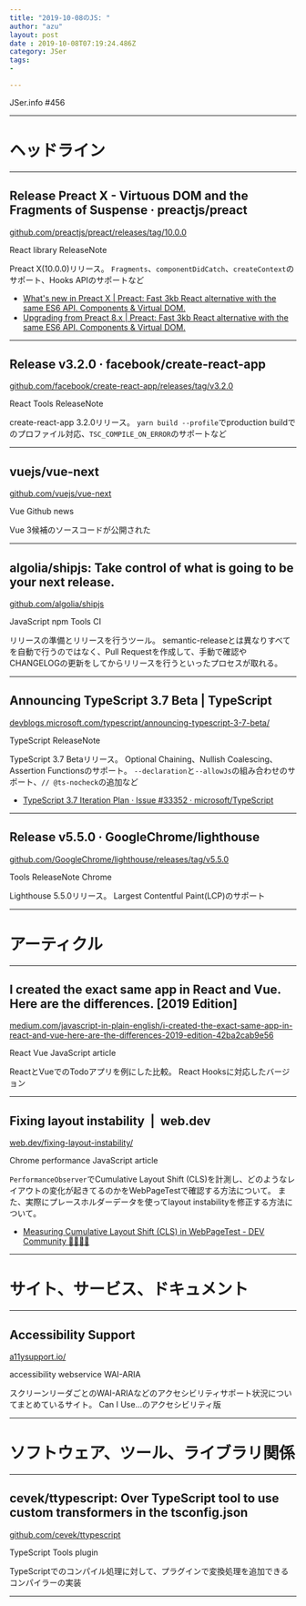 ```yaml
---
title: "2019-10-08のJS: "
author: "azu"
layout: post
date : 2019-10-08T07:19:24.486Z
category: JSer
tags:
-

---
```


JSer.info #456

----

<h1 class="site-genre">ヘッドライン</h1>

----

## Release Preact X - Virtuous DOM and the Fragments of Suspense · preactjs/preact
[github.com/preactjs/preact/releases/tag/10.0.0](https://github.com/preactjs/preact/releases/tag/10.0.0 "Release Preact X - Virtuous DOM and the Fragments of Suspense · preactjs/preact")
<p class="jser-tags jser-tag-icon"><span class="jser-tag">React</span> <span class="jser-tag">library</span> <span class="jser-tag">ReleaseNote</span></p>

Preact X(10.0.0)リリース。
`Fragments`、`componentDidCatch`、`createContext`のサポート、Hooks APIのサポートなど

- [What's new in Preact X | Preact: Fast 3kb React alternative with the same ES6 API. Components & Virtual DOM.](https://preactjs.com/guide/v10/whats-new/ "What&#x27;s new in Preact X | Preact: Fast 3kb React alternative with the same ES6 API. Components &amp; Virtual DOM.")
- [Upgrading from Preact 8.x | Preact: Fast 3kb React alternative with the same ES6 API. Components & Virtual DOM.](https://preactjs.com/guide/v10/upgrade-guide/ "Upgrading from Preact 8.x | Preact: Fast 3kb React alternative with the same ES6 API. Components &amp; Virtual DOM.")

----

## Release v3.2.0 · facebook/create-react-app
[github.com/facebook/create-react-app/releases/tag/v3.2.0](https://github.com/facebook/create-react-app/releases/tag/v3.2.0 "Release v3.2.0 · facebook/create-react-app")
<p class="jser-tags jser-tag-icon"><span class="jser-tag">React</span> <span class="jser-tag">Tools</span> <span class="jser-tag">ReleaseNote</span></p>

create-react-app 3.2.0リリース。
`yarn build --profile`でproduction buildでのプロファイル対応、`TSC_COMPILE_ON_ERROR`のサポートなど


----

## vuejs/vue-next
[github.com/vuejs/vue-next](https://github.com/vuejs/vue-next "vuejs/vue-next")
<p class="jser-tags jser-tag-icon"><span class="jser-tag">Vue</span> <span class="jser-tag">Github</span> <span class="jser-tag">news</span></p>

Vue 3候補のソースコードが公開された


----

## algolia/shipjs: Take control of what is going to be your next release.
[github.com/algolia/shipjs](https://github.com/algolia/shipjs "algolia/shipjs: Take control of what is going to be your next release.")
<p class="jser-tags jser-tag-icon"><span class="jser-tag">JavaScript</span> <span class="jser-tag">npm</span> <span class="jser-tag">Tools</span> <span class="jser-tag">CI </span></p>

リリースの準備とリリースを行うツール。
semantic-releaseとは異なりすべてを自動で行うのではなく、Pull Requestを作成して、手動で確認やCHANGELOGの更新をしてからリリースを行うといったプロセスが取れる。


----

## Announcing TypeScript 3.7 Beta | TypeScript
[devblogs.microsoft.com/typescript/announcing-typescript-3-7-beta/](https://devblogs.microsoft.com/typescript/announcing-typescript-3-7-beta/ "Announcing TypeScript 3.7 Beta | TypeScript")
<p class="jser-tags jser-tag-icon"><span class="jser-tag">TypeScript</span> <span class="jser-tag">ReleaseNote</span></p>

TypeScript 3.7 Betaリリース。
Optional Chaining、Nullish Coalescing、Assertion Functionsのサポート。
`--declaration`と`--allowJs`の組み合わせのサポート、`// @ts-nocheck`の追加など

- [TypeScript 3.7 Iteration Plan · Issue #33352 · microsoft/TypeScript](https://github.com/microsoft/TypeScript/issues/33352 "TypeScript 3.7 Iteration Plan · Issue #33352 · microsoft/TypeScript")

----

## Release v5.5.0 · GoogleChrome/lighthouse
[github.com/GoogleChrome/lighthouse/releases/tag/v5.5.0](https://github.com/GoogleChrome/lighthouse/releases/tag/v5.5.0 "Release v5.5.0 · GoogleChrome/lighthouse")
<p class="jser-tags jser-tag-icon"><span class="jser-tag">Tools</span> <span class="jser-tag">ReleaseNote</span> <span class="jser-tag">Chrome</span></p>

Lighthouse 5.5.0リリース。
Largest Contentful Paint(LCP)のサポート


----
<h1 class="site-genre">アーティクル</h1>

----

## I created the exact same app in React and Vue. Here are the differences. \[2019 Edition\]
[medium.com/javascript-in-plain-english/i-created-the-exact-same-app-in-react-and-vue-here-are-the-differences-2019-edition-42ba2cab9e56](https://medium.com/javascript-in-plain-english/i-created-the-exact-same-app-in-react-and-vue-here-are-the-differences-2019-edition-42ba2cab9e56 "I created the exact same app in React and Vue. Here are the differences. \[2019 Edition\]")
<p class="jser-tags jser-tag-icon"><span class="jser-tag">React</span> <span class="jser-tag">Vue</span> <span class="jser-tag">JavaScript</span> <span class="jser-tag">article</span></p>

ReactとVueでのTodoアプリを例にした比較。
React Hooksに対応したバージョン


----

## Fixing layout instability  |  web.dev
[web.dev/fixing-layout-instability/](https://web.dev/fixing-layout-instability/ "Fixing layout instability  |  web.dev")
<p class="jser-tags jser-tag-icon"><span class="jser-tag">Chrome</span> <span class="jser-tag">performance</span> <span class="jser-tag">JavaScript</span> <span class="jser-tag">article</span></p>

`PerformanceObserver`でCumulative Layout Shift (CLS)を計測し、どのようなレイアウトの変化が起きてるのかをWebPageTestで確認する方法について。
また、実際にプレースホルダーデータを使ってlayout instabilityを修正する方法について。

- [Measuring Cumulative Layout Shift (CLS) in WebPageTest - DEV Community 👩‍💻👨‍💻](https://dev.to/chromiumdev/measuring-cumulative-layout-shift-cls-in-webpagetest-5cle "Measuring Cumulative Layout Shift (CLS) in WebPageTest - DEV Community 👩‍💻👨‍💻")

----
<h1 class="site-genre">サイト、サービス、ドキュメント</h1>

----

## Accessibility Support
[a11ysupport.io/](https://a11ysupport.io/ "Accessibility Support")
<p class="jser-tags jser-tag-icon"><span class="jser-tag">accessibility</span> <span class="jser-tag">webservice</span> <span class="jser-tag">WAI-ARIA</span></p>

スクリーンリーダごとのWAI-ARIAなどのアクセシビリティサポート状況についてまとめているサイト。
Can I Use...のアクセシビリティ版


----
<h1 class="site-genre">ソフトウェア、ツール、ライブラリ関係</h1>

----

## cevek/ttypescript: Over TypeScript tool to use custom transformers in the tsconfig.json
[github.com/cevek/ttypescript](https://github.com/cevek/ttypescript "cevek/ttypescript: Over TypeScript tool to use custom transformers in the tsconfig.json")
<p class="jser-tags jser-tag-icon"><span class="jser-tag">TypeScript</span> <span class="jser-tag">Tools</span> <span class="jser-tag">plugin</span></p>

TypeScriptでのコンパイル処理に対して、プラグインで変換処理を追加できるコンパイラーの実装


----

